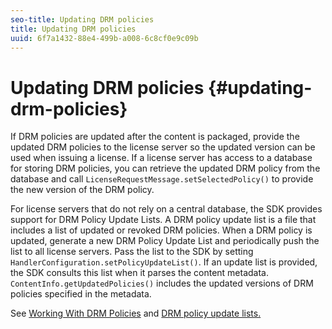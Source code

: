 ```yaml
---
seo-title: Updating DRM policies
title: Updating DRM policies
uuid: 6f7a1432-88e4-499b-a008-6c8cf0e9c09b
---
```


# Updating DRM policies {#updating-drm-policies}

If DRM policies are updated after the content is packaged, provide the updated DRM policies to the license server so the updated version can be used when issuing a license. If a license server has access to a database for storing DRM policies, you can retrieve the updated DRM policy from the database and call `LicenseRequestMessage.setSelectedPolicy()` to provide the new version of the DRM policy.

For license servers that do not rely on a central database, the SDK provides support for DRM Policy Update Lists. A DRM policy update list is a file that includes a list of updated or revoked DRM policies. When a DRM policy is updated, generate a new DRM Policy Update List and periodically push the list to all license servers. Pass the list to the SDK by setting `HandlerConfiguration.setPolicyUpdateList()`. If an update list is provided, the SDK consults this list when it parses the content metadata. `ContentInfo.getUpdatedPolicies()` includes the updated versions of DRM policies specified in the metadata.

See [Working With DRM Policies](../../../protecting-content/working-policies-overview/working-with-policies.md) and [DRM policy update lists.](../../../protecting-content/working-policies-overview/policy-update-lists/working-with-policy-update-lists.md) 
